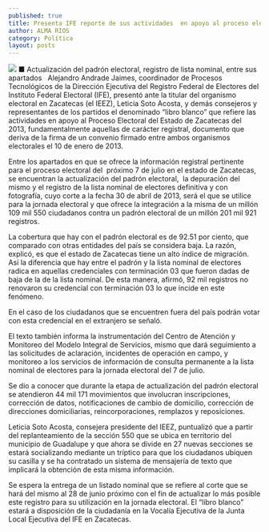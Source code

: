 ```yaml
---
published: true
title: Presenta IFE reporte de sus actividades  en apoyo al proceso electoral zacatecano
author: ALMA RIOS
category: Política
layout: posts
---
```


![](http://i.imgur.com/VGXHKaXm.jpg)
■ Actualización del padrón electoral, registro de lista nominal, entre sus apartados
 
Alejandro Andrade Jaimes, coordinador de Procesos Tecnológicos de la Dirección Ejecutiva del Registro Federal de Electores del Instituto Federal Electoral (IFE), presentó ante la titular del organismo electoral en Zacatecas (el IEEZ), Leticia Soto Acosta, y demás consejeros y representantes de los partidos el denominado “libro blanco” que refiere las actividades en apoyo al Proceso Electoral del Estado de Zacatecas del 2013, fundamentalmente aquellas de carácter registral, documento que deriva de la firma de un convenio firmado entre ambos organismos electorales el 10 de enero de 2013.

Entre los apartados en que se ofrece la información registral pertinente para el proceso electoral del  próximo 7 de julio en el estado de Zacatecas, se encuentran la actualización del padrón electoral,  la depuración del mismo y el registro de la lista nominal de electores definitiva y con fotografía, cuyo corte a la fecha 30 de abril de 2013, será el que se utilice para la jornada electoral y que ofrece la integración a la misma de un millón 109 mil 550 ciudadanos contra un padrón electoral de un millón 201 mil 921 registros.

La cobertura que hay con el padrón electoral es de 92.51 por ciento, que comparado con otras entidades del país se considera baja. La razón, explicó, es que el estado de Zacatecas tiene un alto índice de migración. Así la diferencia que hay entre el padrón y la lista nominal de electores radica en aquellas credenciales con terminación 03 que fueron dadas de baja de la de la lista nominal. De esta manera, afirmó, 92 mil registros no renovaron su credencial con terminación 03 lo que incide en este fenómeno.

En el caso de los ciudadanos que se encuentren fuera del país podrán votar con esta credencial en el extranjero se señaló.

El texto también informa la instrumentación del Centro de Atención y Monitoreo del Modelo Integral de Servicios, mismo que dará seguimiento a las solicitudes de aclaración, incidentes de operación en campo, y monitoreo a los servicios de información de consulta permanente a la lista nominal de electores para la jornada electoral del 7 de julio.

Se dio a conocer que durante la etapa de actualización del padrón electoral se atendieron 44 mil 171 movimientos que involucran inscripciones, corrección de datos, notificaciones de cambio de domicilio, corrección de direcciones domiciliarias, reincorporaciones, remplazos y reposiciones.

Leticia Soto Acosta, consejera presidente del IEEZ, puntualizó que a partir del replanteamiento de la sección 550 que se ubica en territorio del municipio de Guadalupe y que ahora se divide en 27 nuevas secciones se estará socializando mediante un tríptico para que los ciudadanos ubiquen su casilla y se ha contratado un sistema de mensajería de texto que implicará la obtención de esta misma información.

Se espera la entrega de un listado nominal que se refiere al corte que se hará del mismo al 28 de junio próximo con el fin de actualizar lo más posible este registro para su utilización en la jornada electoral.
El “libro blanco” estará a disposición de la ciudadanía en la Vocalía Ejecutiva de la Junta Local Ejecutiva del IFE en Zacatecas.
